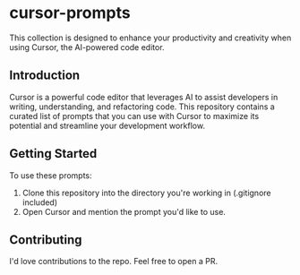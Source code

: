 # cursor-prompts

This collection is designed to enhance your productivity and creativity when using Cursor, the AI-powered code editor.

## Introduction

Cursor is a powerful code editor that leverages AI to assist developers in writing, understanding, and refactoring code. This repository contains a curated list of prompts that you can use with Cursor to maximize its potential and streamline your development workflow.

## Getting Started

To use these prompts:

1. Clone this repository into the directory you're working in (.gitignore included)
2. Open Cursor and mention the prompt you'd like to use.

## Contributing

I'd love contributions to the repo. Feel free to open a PR.
